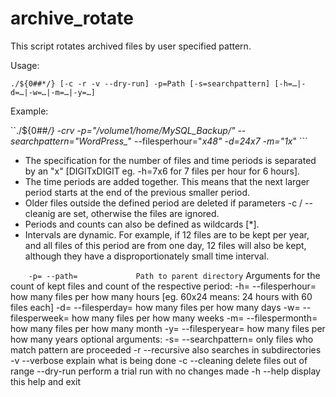# archive_rotate

This script rotates archived files by user specified pattern.

Usage: 

``./${0##*/} [-c -r -v --dry-run] -p=Path [-s=searchpattern] [-h=…|-d=…|-w=…|-m=…|-y=…] ``

Example:

``./${0##*/} -crv -p="/volume1/home/MySQL_Backup/" --searchpattern="WordPress_*" --filesperhour="*x48" -d=24x7 -m="1x*" ```


- The specification for the number of files and time periods is separated 
  by an "x" [DIGITxDIGIT eg. -h=7x6 for 7 files per hour for 6 hours].
- The time periods are added together. This means that the next larger 
  period starts at the end of the previous smaller period.
- Older files outside the defined period are deleted if parameters 
  -c / --cleanig are set, otherwise the files are ignored.
- Periods and counts can also be defined as wildcards [*].
- Intervals are dynamic. For example, if 12 files are to be kept per year, 
  and all files of this period are from one day, 12 files will also be kept, 
  although they have a disproportionately small time interval.

``    -p= --path=             Path to parent directory``
Arguments for the count of kept files and count of the respective period:
    -h= --filesperhour=     how many files per how many hours [eg. 60x24 means: 24 hours with 60 files each]
    -d= --filesperday=      how many files per how many days
    -w= --filesperweek=     how many files per how many weeks
    -m= --filespermonth=    how many files per how many month
    -y= --filesperyear=     how many files per how many years
optional arguments:
    -s= --searchpattern=    only files who match pattern are proceeded 
    -r  --recursive         also searches in subdirectories
    -v  --verbose           explain what is being done
    -c  --cleaning          delete files out of range
        --dry-run           perform a trial run with no changes made
    -h  --help              display this help and exit